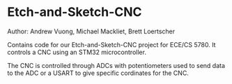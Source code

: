 # Etch-and-Sketch-CNC
Author: Andrew Vuong, Michael Mackliet, Brett Loertscher

Contains code for our Etch-and-Sketch-CNC project for ECE/CS 5780. It controls a CNC using an STM32 microcontroller. 

The CNC is controlled through ADCs with potentiometers used to send data to the ADC or a USART to give specific cordinates for the CNC.
